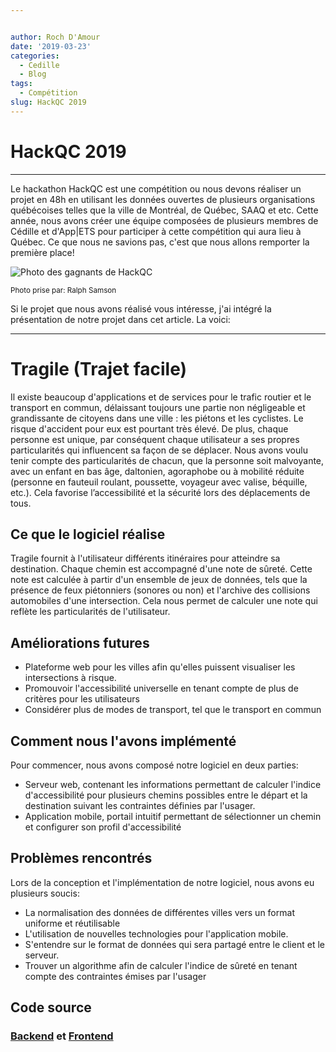 ```yaml
---


author: Roch D'Amour
date: '2019-03-23'
categories:
  - Cedille
  - Blog
tags:
  - Compétition
slug: HackQC 2019
---
```


# HackQC 2019
-----

Le hackathon HackQC est une compétition ou nous devons réaliser un projet en 48h en utilisant les données ouvertes de plusieurs organisations québécoises telles que
la ville de Montréal, de Québec, SAAQ et etc. Cette année, nous avons créer une équipe composées de plusieurs membres de Cédille et d'App|ETS pour participer à cette compétition
qui aura lieu à Québec. Ce que nous ne savions pas, c'est que nous allons remporter la première place!

![Photo des gagnants de HackQC](/images/HackQC-gagnant.JPG "Gagnants du HackQC 2019")

<sub> Photo prise par: Ralph Samson <sup>

Si le projet que nous avons réalisé vous intéresse, j'ai intégré la présentation de notre projet dans cet article. La voici: 

-----
# Tragile (Trajet facile)

Il existe beaucoup d'applications et de services pour le trafic routier et le transport en commun,
délaissant toujours une partie non négligeable et grandissante de citoyens dans une ville : les piétons et les cyclistes.
Le risque d'accident pour eux est pourtant très élevé. De plus, chaque personne est unique,
par conséquent chaque utilisateur a ses propres particularités qui influencent sa façon de se déplacer.
Nous avons voulu tenir compte des particularités de chacun, que la personne soit malvoyante, avec un enfant en bas âge, daltonien,
agoraphobe ou à mobilité réduite (personne en fauteuil roulant, poussette, voyageur avec valise, béquille, etc.).
Cela favorise l’accessibilité et la sécurité lors des déplacements de tous.

## Ce que le logiciel réalise

Tragile fournit à l'utilisateur différents itinéraires pour atteindre sa destination.
Chaque chemin est accompagné d'une note de sûreté.
Cette note est calculée à partir d'un ensemble de jeux de données, tels que la présence de feux piétonniers 
(sonores ou non) et l'archive des collisions automobiles d'une intersection.
Cela nous permet de calculer une note qui reflète les particularités de l'utilisateur.

## Améliorations futures

- Plateforme web pour les villes afin qu'elles puissent visualiser les intersections à risque. 
- Promouvoir l'accessibilité universelle en tenant compte de plus de critères pour les utilisateurs
- Considérer plus de modes de transport, tel que le transport en commun

## Comment nous l'avons implémenté

Pour commencer, nous avons composé notre logiciel en deux parties: 
- Serveur web, contenant les informations permettant de calculer l'indice d'accessibilité pour plusieurs chemins possibles entre le départ 
et la destination suivant les contraintes définies par l'usager.
- Application mobile, portail intuitif permettant de sélectionner un chemin et configurer son profil d'accessibilité

## Problèmes rencontrés

Lors de la conception et l'implémentation de notre logiciel, nous avons eu plusieurs soucis:

- La normalisation des données de différentes villes vers un format uniforme et réutilisable
- L'utilisation de nouvelles technologies pour l'application mobile.
- S'entendre sur le format de données qui sera partagé entre le client et le serveur.
- Trouver un algorithme afin de calculer l'indice de sûreté en tenant compte des contraintes émises par l'usager

## Code source

### [Backend](https://github.com/ClubCedille/hackqc2019) et [Frontend](https://github.com/eyjafjoll/HackQC19-UI)
